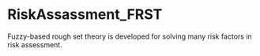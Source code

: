# RiskAssassment_FRST
Fuzzy-based rough set theory is developed for solving many risk factors in risk assessment.
